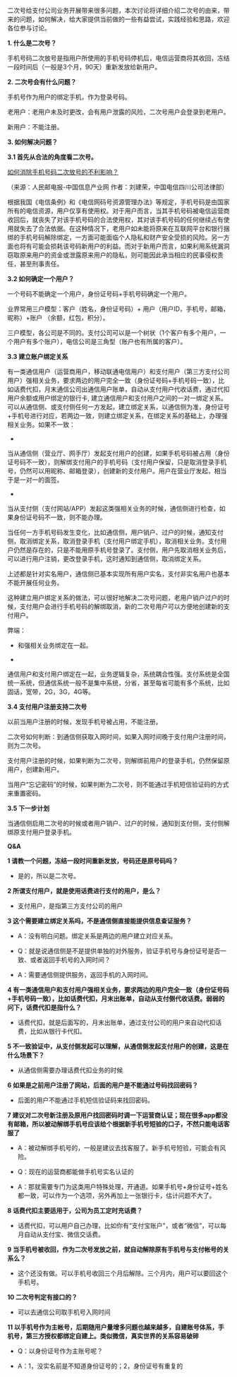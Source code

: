 二次号给支付公司业务开展带来很多问题，本次讨论将详细介绍二次号的由来，带来的问题，如何解决，给大家提供当前做的一些有益尝试，实践经验和思路，欢迎各位参与讨论。

**1. 什么是二次号？**

手机号码二次放号是指用户所使用的手机号码停机后，电信运营商将其收回，冻结一段时间后（一般是3个月，90天）重新发放给新用户。

**2. 二次号会有什么问题？**

手机号作为用户的绑定手机，作为登录号码。

老用户：老用户未及时更改，会有用户泄露的风险，二次号用户会登录到老用户。

新用户：不能注册。

**3. 如何解决问题？**

**3.1 首先从合法的角度看二次号。**

[如何消除手机号码二次放号的不利影响？](http://www.cnii.com.cn/telecom/2017-04/11/content_1841024.htm)

（来源：人民邮电报-中国信息产业网 作者：刘建荣，中国电信四川公司法律部）

根据我国《电信条例》和《电信网码号资源管理办法》等规定，手机号码是由国家所有的电信资源，用户仅享有使用权。对于用户而言，当其手机号码被电信运营商收回后，就丧失了对该手机号码的合法使用权，其对该手机号码的任何继续占有使用就失去了合法依据。在这种情况下，老用户如未能将原来在互联网平台和银行捆绑的手机号码解除绑定，一方面可能面临个人隐私和财产安全受损的风险。另一方面也将有可能会损耗该号码新用户的利益。而对于新用户而言，如果利用系统漏洞窃取原来用户的资金或泄露原来用户的隐私，则可能因此承当相应的民事侵权责任，甚至刑事责任。

**3.2 如何确定一个用户？**

一个号码不能确定一个用户，身份证号码+手机号码确定一个用户。

业界常用三户模型：客户（姓名，身份证号码）+
用户（用户ID，手机号，邮箱，昵称）+账户 （余额，红包，积分）。

三户模型，各公司是不同的。支付公司可以是一个树状（1个客户有多个用户，一个用户有多个账户），电信公司是三角型（账户也有所属的客户）。

**3.3 建立账户绑定关系**

有一类通信用户（运营商用户，移动联通电信用户）和支付用户（第三方支付公司用户）强相关业务，要求两边的用户完全一致（身份证号码+手机号码一致），比如话费代扣，月末通信公司出通信用户账单，自动从支付用户代收话费，通过代扣用户余额或用户绑定的银行卡, 建立通信用户和支付用户之间的一对一绑定关系。 可以从通信侧、或支付侧任何一方发起，建立绑定关系，以通信侧为准，身份证号+手机号进行对应，若两边一致，则建立绑定关系，在绑定关系的基础上，办理强相关业务。如果不一致：

- 
当从通信侧（营业厅、网手厅）发起支付用户的创建，如果手机号码被占用（身份证号码不一致），则解绑支付用户的手机号码（支付用户保留，只是取消登录手机号，仍然可以用昵称、邮箱登录），创建新的支付用户。用户在营业厅发起，相当于是一对一的面签。

- 
当从支付侧（支付网站/APP）发起这类强相关业务的时候，通信侧进行检查，如果身份证号码不一致，则不能办理。

当任何一方手机号码发生变化，比如通信侧，用户销户、过户的时候，通知支付侧，取消绑定关系，取消登录手机（支付用户绑定手机），取消相关业务。支付用户仍然是存在的，只是不能用原手机号登录了。支付侧，用户先取消相关业务后，可以进行用户注销，更改登录手机，这时通知到通信侧，取消绑定关系。

上述都是针对实名用户，通信侧已基本实现所有用户实名，支付非实名用户也基本不能开展任何业务。

这种建立用户绑定关系的做法，可以很好地解决二次号问题，老用户销户过户的时候，支付用户会进行手机号码的解绑取消，新的二次号用户可以方便地创建新的支付用户。

弊端：

- 和强相关业务绑定在一起。

- 
通信用户和支付用户绑定在一起，业务逻辑复杂，系统耦合性强。支付系统是全国统一系统，但通信系统一般不是集中系统，分省，甚至每省可能有多个系统，比如固话，宽带，2G，3G，4G等。

**3.4 支付用户注册支持二次号**

以前当用户注册的时候，发现手机号被占用，不能注册。

二次号如何判断：到通信侧获取入网时间，如果入网时间晚于支付用户注册时间，则为二次号。

支付用户注册的时候，如果判断为二次号，则解绑前用户的登录手机，仍然保留原用户，创建新用户。

当用户“忘记密码”的时候，如果判断为二次号，则不能通过手机短信验证码的方式来重置密码。

**3.5 下一步计划**

当通信侧启用二次号的时候或者用户销户、过户的时候，通知到支付侧，支付侧解绑原支付用户登录手机。

**Q&A**

**1 请教一个问题，冻结一段时间重新发放，号码还是原号码吗？**

-   是的，所以是二次号。

**2 所谓支付用户，就是使用话费进行支付的用户，是么？**

-   支付用户，是指第三方支付公司的用户

**3 这个需要建立绑定关系吗，不是通信侧直接能提供信息查证服务？**

-   A：没有明白问题。绑定关系是两边的用户建立对应关系。

-   Q：就是说通信侧是不是提供单独的对外服务，验证手机号与身份证号是否一致、或者返回手机号的入网时间？

-   A：需要通信侧提供服务，返回手机的入网时间。

**4
有一类通信用户和支付用户强相关业务，要求两边的用户完全一致（身份证号码+手机号码一致），比如话费代扣，月末出账单，自动从支付侧代收话费。弱弱的问下，话费代扣是指什么？**

-   话费代扣，就是后面写的，月末出账单，通过支付公司的用户来自动代扣话费，比如从银行卡代扣。

**5
不一致验证中，从支付侧发起可以理解，从通信侧发起支付用户的创建，这是在什么场景下？**

-   从通信侧需要办理话费代扣业务的时候

**6 如果是之前用户注册了网站，后面的用户是不能通过号码找回密码？**

-   后面的用户不能通过手机短信验证码来找回密码。

**7
建议对二次号新注册及原用户找回密码时调一下运营商认证；现在很多app都没有邮箱，所以被动解绑手机号应该给个根据新手机号短验的口子，不然只能电话客服了**

-   A：被动解绑手机号的，一般是建议去找客服了。新手机号短验，可能会有风险。

-   Q：现在的运营商都能做手机号实名认证的

-   A：那就需要专门为这类用户特殊处理，开通道。如果手机号+身份证号+姓名都一致，可以作为一个选项，另外再加上一张银行卡，估计问题不大了。

**8 话费代扣主要适用于，公司为员工定时充话费？**

-   话费代扣，可以用户自己办理，比如你有“支付宝账户"，或者“微信”，可以每月自动从支付宝、微信交话费。

**9
当手机号被收回，作为二次号发放之前，就自动解除原有手机号与支付帐号的关系么？**

-   这个还没有做。可以手机号收回三个月后解除。三个月内，用户可以要回这个手机号。

**10 二次号判定有接口的？**

-   可以去通信公司取手机号入网时间

**11
以手机号作为主帐号，后期随用户量增多问题也越来越多，自建账号体系，手机号，第三方授权都绑定自建上。类似微信，真实世界的关系容易破碎**

-   Q：以身份证号作为主账号呢？

-   A：1，没实名前是不知道身份证号的；2，身份证号有重复的
